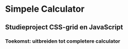 # Simpele Calculator

## Studieproject CSS-grid en JavaScript

### Toekomst: uitbreiden tot completere calculator